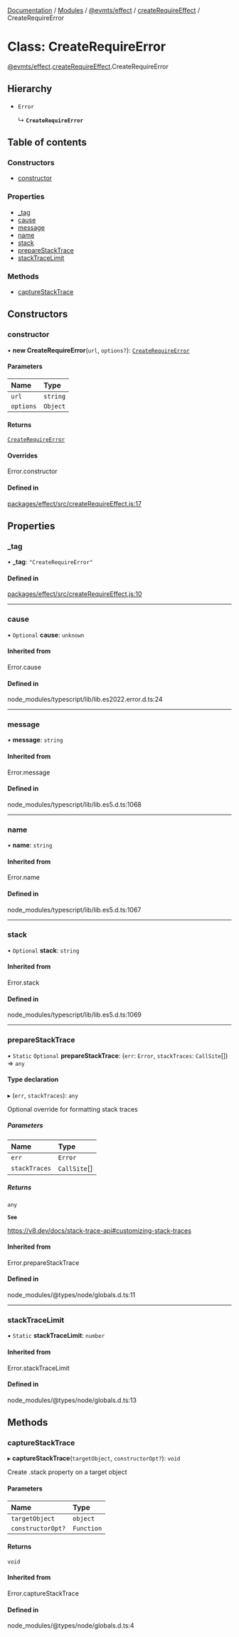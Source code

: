 [Documentation](../README.md) / [Modules](../modules.md) / [@evmts/effect](../modules/evmts_effect.md) / [createRequireEffect](../modules/evmts_effect.createRequireEffect.md) / CreateRequireError

# Class: CreateRequireError

[@evmts/effect](../modules/evmts_effect.md).[createRequireEffect](../modules/evmts_effect.createRequireEffect.md).CreateRequireError

## Hierarchy

- `Error`

  ↳ **`CreateRequireError`**

## Table of contents

### Constructors

- [constructor](evmts_effect.createRequireEffect.CreateRequireError.md#constructor)

### Properties

- [\_tag](evmts_effect.createRequireEffect.CreateRequireError.md#_tag)
- [cause](evmts_effect.createRequireEffect.CreateRequireError.md#cause)
- [message](evmts_effect.createRequireEffect.CreateRequireError.md#message)
- [name](evmts_effect.createRequireEffect.CreateRequireError.md#name)
- [stack](evmts_effect.createRequireEffect.CreateRequireError.md#stack)
- [prepareStackTrace](evmts_effect.createRequireEffect.CreateRequireError.md#preparestacktrace)
- [stackTraceLimit](evmts_effect.createRequireEffect.CreateRequireError.md#stacktracelimit)

### Methods

- [captureStackTrace](evmts_effect.createRequireEffect.CreateRequireError.md#capturestacktrace)

## Constructors

### constructor

• **new CreateRequireError**(`url`, `options?`): [`CreateRequireError`](evmts_effect.createRequireEffect.CreateRequireError.md)

#### Parameters

| Name | Type |
| :------ | :------ |
| `url` | `string` |
| `options` | `Object` |

#### Returns

[`CreateRequireError`](evmts_effect.createRequireEffect.CreateRequireError.md)

#### Overrides

Error.constructor

#### Defined in

[packages/effect/src/createRequireEffect.js:17](https://github.com/evmts/evmts-monorepo/blob/main/packages/effect/src/createRequireEffect.js#L17)

## Properties

### \_tag

• **\_tag**: ``"CreateRequireError"``

#### Defined in

[packages/effect/src/createRequireEffect.js:10](https://github.com/evmts/evmts-monorepo/blob/main/packages/effect/src/createRequireEffect.js#L10)

___

### cause

• `Optional` **cause**: `unknown`

#### Inherited from

Error.cause

#### Defined in

node_modules/typescript/lib/lib.es2022.error.d.ts:24

___

### message

• **message**: `string`

#### Inherited from

Error.message

#### Defined in

node_modules/typescript/lib/lib.es5.d.ts:1068

___

### name

• **name**: `string`

#### Inherited from

Error.name

#### Defined in

node_modules/typescript/lib/lib.es5.d.ts:1067

___

### stack

• `Optional` **stack**: `string`

#### Inherited from

Error.stack

#### Defined in

node_modules/typescript/lib/lib.es5.d.ts:1069

___

### prepareStackTrace

▪ `Static` `Optional` **prepareStackTrace**: (`err`: `Error`, `stackTraces`: `CallSite`[]) => `any`

#### Type declaration

▸ (`err`, `stackTraces`): `any`

Optional override for formatting stack traces

##### Parameters

| Name | Type |
| :------ | :------ |
| `err` | `Error` |
| `stackTraces` | `CallSite`[] |

##### Returns

`any`

**`See`**

https://v8.dev/docs/stack-trace-api#customizing-stack-traces

#### Inherited from

Error.prepareStackTrace

#### Defined in

node_modules/@types/node/globals.d.ts:11

___

### stackTraceLimit

▪ `Static` **stackTraceLimit**: `number`

#### Inherited from

Error.stackTraceLimit

#### Defined in

node_modules/@types/node/globals.d.ts:13

## Methods

### captureStackTrace

▸ **captureStackTrace**(`targetObject`, `constructorOpt?`): `void`

Create .stack property on a target object

#### Parameters

| Name | Type |
| :------ | :------ |
| `targetObject` | `object` |
| `constructorOpt?` | `Function` |

#### Returns

`void`

#### Inherited from

Error.captureStackTrace

#### Defined in

node_modules/@types/node/globals.d.ts:4
